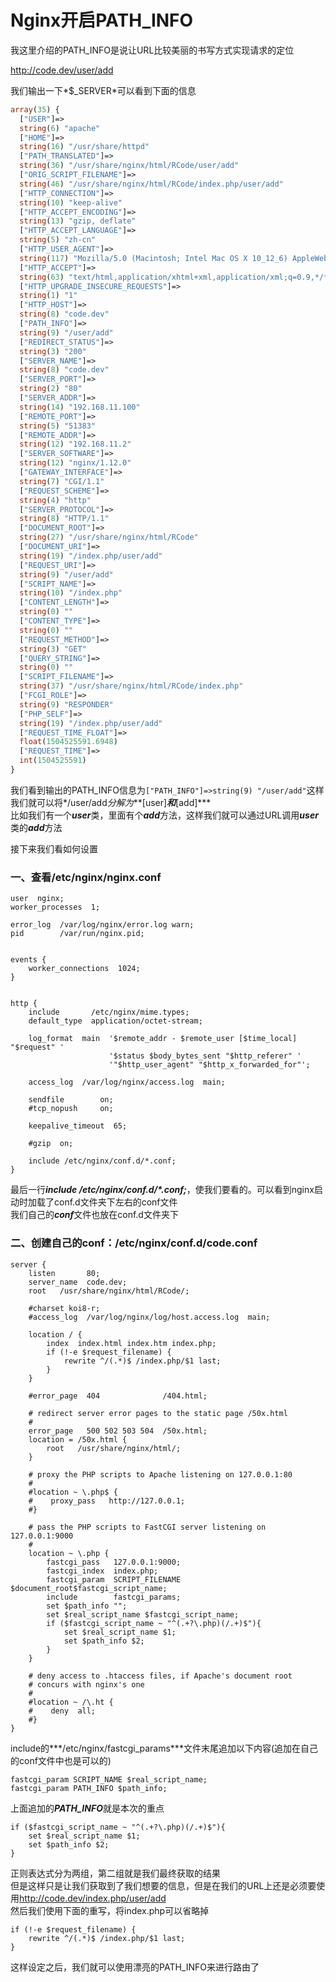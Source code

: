 # Nginx开启PATH_INFO
我这里介绍的PATH_INFO是说让URL比较美丽的书写方式实现请求的定位  
>
http://code.dev/user/add  

我们输出一下*$_SERVER*可以看到下面的信息  
``` php
array(35) {
  ["USER"]=>
  string(6) "apache"
  ["HOME"]=>
  string(16) "/usr/share/httpd"
  ["PATH_TRANSLATED"]=>
  string(36) "/usr/share/nginx/html/RCode/user/add"
  ["ORIG_SCRIPT_FILENAME"]=>
  string(46) "/usr/share/nginx/html/RCode/index.php/user/add"
  ["HTTP_CONNECTION"]=>
  string(10) "keep-alive"
  ["HTTP_ACCEPT_ENCODING"]=>
  string(13) "gzip, deflate"
  ["HTTP_ACCEPT_LANGUAGE"]=>
  string(5) "zh-cn"
  ["HTTP_USER_AGENT"]=>
  string(117) "Mozilla/5.0 (Macintosh; Intel Mac OS X 10_12_6) AppleWebKit/603.3.8 (KHTML, like Gecko) Version/10.1.2 Safari/603.3.8"
  ["HTTP_ACCEPT"]=>
  string(63) "text/html,application/xhtml+xml,application/xml;q=0.9,*/*;q=0.8"
  ["HTTP_UPGRADE_INSECURE_REQUESTS"]=>
  string(1) "1"
  ["HTTP_HOST"]=>
  string(8) "code.dev"
  ["PATH_INFO"]=>
  string(9) "/user/add"
  ["REDIRECT_STATUS"]=>
  string(3) "200"
  ["SERVER_NAME"]=>
  string(8) "code.dev"
  ["SERVER_PORT"]=>
  string(2) "80"
  ["SERVER_ADDR"]=>
  string(14) "192.168.11.100"
  ["REMOTE_PORT"]=>
  string(5) "51383"
  ["REMOTE_ADDR"]=>
  string(12) "192.168.11.2"
  ["SERVER_SOFTWARE"]=>
  string(12) "nginx/1.12.0"
  ["GATEWAY_INTERFACE"]=>
  string(7) "CGI/1.1"
  ["REQUEST_SCHEME"]=>
  string(4) "http"
  ["SERVER_PROTOCOL"]=>
  string(8) "HTTP/1.1"
  ["DOCUMENT_ROOT"]=>
  string(27) "/usr/share/nginx/html/RCode"
  ["DOCUMENT_URI"]=>
  string(19) "/index.php/user/add"
  ["REQUEST_URI"]=>
  string(9) "/user/add"
  ["SCRIPT_NAME"]=>
  string(10) "/index.php"
  ["CONTENT_LENGTH"]=>
  string(0) ""
  ["CONTENT_TYPE"]=>
  string(0) ""
  ["REQUEST_METHOD"]=>
  string(3) "GET"
  ["QUERY_STRING"]=>
  string(0) ""
  ["SCRIPT_FILENAME"]=>
  string(37) "/usr/share/nginx/html/RCode/index.php"
  ["FCGI_ROLE"]=>
  string(9) "RESPONDER"
  ["PHP_SELF"]=>
  string(19) "/index.php/user/add"
  ["REQUEST_TIME_FLOAT"]=>
  float(1504525591.6948)
  ["REQUEST_TIME"]=>
  int(1504525591)
}
```
我们看到输出的PATH_INFO信息为```["PATH_INFO"]=>string(9) "/user/add"```这样我们就可以将*/user/add*分解为***[user]***和***[add]***  
比如我们有一个***user***类，里面有个***add***方法，这样我们就可以通过URL调用***user***类的***add***方法  

接下来我们看如何设置  
### 一、查看/etc/nginx/nginx.conf
```shell
user  nginx;
worker_processes  1;

error_log  /var/log/nginx/error.log warn;
pid        /var/run/nginx.pid;


events {
    worker_connections  1024;
}


http {
    include       /etc/nginx/mime.types;
    default_type  application/octet-stream;

    log_format  main  '$remote_addr - $remote_user [$time_local] "$request" '
                      '$status $body_bytes_sent "$http_referer" '
                      '"$http_user_agent" "$http_x_forwarded_for"';

    access_log  /var/log/nginx/access.log  main;

    sendfile        on;
    #tcp_nopush     on;

    keepalive_timeout  65;

    #gzip  on;

    include /etc/nginx/conf.d/*.conf;
}
```
最后一行***include /etc/nginx/conf.d/\*.conf;***，使我们要看的。可以看到nginx启动时加载了conf.d文件夹下左右的conf文件  
我们自己的***conf***文件也放在conf.d文件夹下  
### 二、创建自己的conf：/etc/nginx/conf.d/code.conf
```shell
server {
    listen       80;
    server_name  code.dev;
    root   /usr/share/nginx/html/RCode/;

    #charset koi8-r;
    #access_log  /var/log/nginx/log/host.access.log  main;

    location / {
        index  index.html index.htm index.php;
        if (!-e $request_filename) {
            rewrite ^/(.*)$ /index.php/$1 last;
        }
    }

    #error_page  404              /404.html;

    # redirect server error pages to the static page /50x.html
    #
    error_page   500 502 503 504  /50x.html;
    location = /50x.html {
        root   /usr/share/nginx/html/;
    }

    # proxy the PHP scripts to Apache listening on 127.0.0.1:80
    #
    #location ~ \.php$ {
    #    proxy_pass   http://127.0.0.1;
    #}

    # pass the PHP scripts to FastCGI server listening on 127.0.0.1:9000
    #
    location ~ \.php {
        fastcgi_pass   127.0.0.1:9000;
        fastcgi_index  index.php;
        fastcgi_param  SCRIPT_FILENAME  $document_root$fastcgi_script_name;
        include        fastcgi_params;
        set $path_info "";
        set $real_script_name $fastcgi_script_name;
        if ($fastcgi_script_name ~ "^(.+?\.php)(/.+)$"){
            set $real_script_name $1;
            set $path_info $2;
        }
    }

    # deny access to .htaccess files, if Apache's document root
    # concurs with nginx's one
    #
    #location ~ /\.ht {
    #    deny  all;
    #}
}
```
include的***/etc/nginx/fastcgi_params***文件末尾追加以下内容(追加在自己的conf文件中也是可以的)  
```shell
fastcgi_param SCRIPT_NAME $real_script_name;
fastcgi_param PATH_INFO $path_info;
```
上面追加的***PATH_INFO***就是本次的重点  
```shell
if ($fastcgi_script_name ~ "^(.+?\.php)(/.+)$"){
    set $real_script_name $1;
    set $path_info $2;
}
```
正则表达式分为两组，第二组就是我们最终获取的结果  
但是这样只是让我们获取到了我们想要的信息，但是在我们的URL上还是必须要使用<http://code.dev/index.php/user/add>  
然后我们使用下面的重写，将index.php可以省略掉  
```shell
if (!-e $request_filename) {
    rewrite ^/(.*)$ /index.php/$1 last;
}
```
这样设定之后，我们就可以使用漂亮的PATH_INFO来进行路由了  


